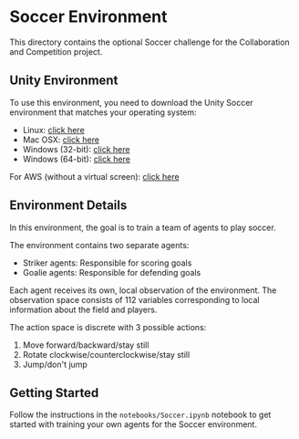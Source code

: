 # Soccer Environment

This directory contains the optional Soccer challenge for the Collaboration and Competition project.

## Unity Environment

To use this environment, you need to download the Unity Soccer environment that matches your operating system:

- Linux: [click here](https://s3-us-west-1.amazonaws.com/udacity-drlnd/P3/Soccer/Soccer_Linux.zip)
- Mac OSX: [click here](https://s3-us-west-1.amazonaws.com/udacity-drlnd/P3/Soccer/Soccer.app.zip)
- Windows (32-bit): [click here](https://s3-us-west-1.amazonaws.com/udacity-drlnd/P3/Soccer/Soccer_Windows_x86.zip)
- Windows (64-bit): [click here](https://s3-us-west-1.amazonaws.com/udacity-drlnd/P3/Soccer/Soccer_Windows_x86_64.zip)

For AWS (without a virtual screen): [click here](https://s3-us-west-1.amazonaws.com/udacity-drlnd/P3/Soccer/Soccer_Linux_NoVis.zip)

## Environment Details

In this environment, the goal is to train a team of agents to play soccer.

The environment contains two separate agents:
- Striker agents: Responsible for scoring goals
- Goalie agents: Responsible for defending goals

Each agent receives its own, local observation of the environment. The observation space consists of 112 variables corresponding to local information about the field and players.

The action space is discrete with 3 possible actions:
1. Move forward/backward/stay still
2. Rotate clockwise/counterclockwise/stay still
3. Jump/don't jump

## Getting Started

Follow the instructions in the `notebooks/Soccer.ipynb` notebook to get started with training your own agents for the Soccer environment.